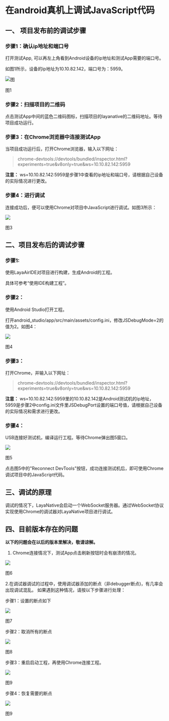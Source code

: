 # 在android真机上调试JavaScript代码

## 一、 项目发布前的调试步骤

### 步骤1：确认ip地址和端口号

打开测试App, 可以再左上角看到Android设备的ip地址和测试App需要的端口号。

如图1所示，设备的ip地址为10.10.82.142，端口号为：5959。

![图](img/1.png)

图1

### 步骤2：扫描项目的二维码

点击测试App中间的蓝色二维码图标，扫描项目的layanative的二维码地址。等待项目成功运行。

### 步骤3：在Chrome浏览器中连接测试App

当项目成功运行后，打开Chrome浏览器，输入以下网址：

>chrome-devtools://devtools/bundled/inspector.html?experiments=true&v8only=true&ws=10.10.82.142:5959

**注意：** ws=10.10.82.142:5959是步骤1中查看的ip地址和端口号，请根据自己设备的实际情况进行更改。


### 步骤4：进行调试

连接成功后，便可以使用Chrome对项目中JavaScript进行调试。如图3所示：

![](img/3.png)

图3

## 二、项目发布后的调试步骤

### 步骤1: 

使用LayaAirIDE对项目进行构建，生成Android的工程。

具体可参考“使用IDE构建工程”。

### 步骤2：

使用Android Studio打开工程。

打开android_studio/app/src/main/assets/config.ini，修改JSDebugMode=2的值为2。如图4：

![](img/4.png)

图4

### 步骤3：

打开Chrome，并输入以下网址：

>chrome-devtools://devtools/bundled/inspector.html?experiments=true&v8only=true&ws=10.10.82.142:5959

**注意：** ws=10.10.82.142:5959里的10.10.82.142是Android测试机的ip地址，5959是步骤2中config.ini文件里JSDebugPort设置的端口号值，请根据自己设备的实际情况和需求进行更改。


### 步骤4：

USB连接好测试机，编译运行工程。等待Chrome弹出图5窗口。

![](img/5.png)

图5

点击图5中的"Reconnect DevTools"按钮，成功连接测试机后，即可使用Chrome调试项目中的JavaScript代码。

## 三、调试的原理

调试的情况下，LayaNative会启动一个WebSocket服务器。通过WebSocket协议实现使用Chrome的调试器对LayaNative项目进行调试。

## 四、目前版本存在的问题

**以下的问题会在以后的版本里解决，敬请谅解。**

1. Chrome连接情况下，测试App点击刷新按钮时会有崩溃的情况。

![](img/6.png)

图6

2.在调试器调试的过程中，使用调试器添加的断点（非debugger断点)，有几率会出现调试混乱。
如果遇到这种情况，请按以下步骤进行处理：

步骤1：设置的断点如下

![](img/7.png)

图7

步骤2：取消所有的断点

![](img/8.png)

图8

步骤3：重启启动工程，再使用Chrome连接工程。

![](img/9.png)

图9

步骤4：恢复需要的断点

![](img/7.png)

图9